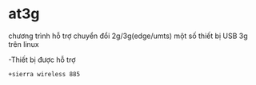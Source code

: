 at3g
====

chương trình hỗ trợ chuyển đổi 2g/3g(edge/umts) một số thiết bị USB 3g trên linux 

-Thiết bị được hỗ trợ
	
	+sierra wireless 885
